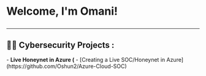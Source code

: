 <h1>Welcome, I'm Omani! <hr/>

<h2>👨‍💻 Cybersecurity Projects :</h2>
- <b>Live Honeynet in Azure (</b>
  - [Creating a Live SOC/Honeynet in Azure](https://github.com/Oshun2/Azure-Cloud-SOC)






